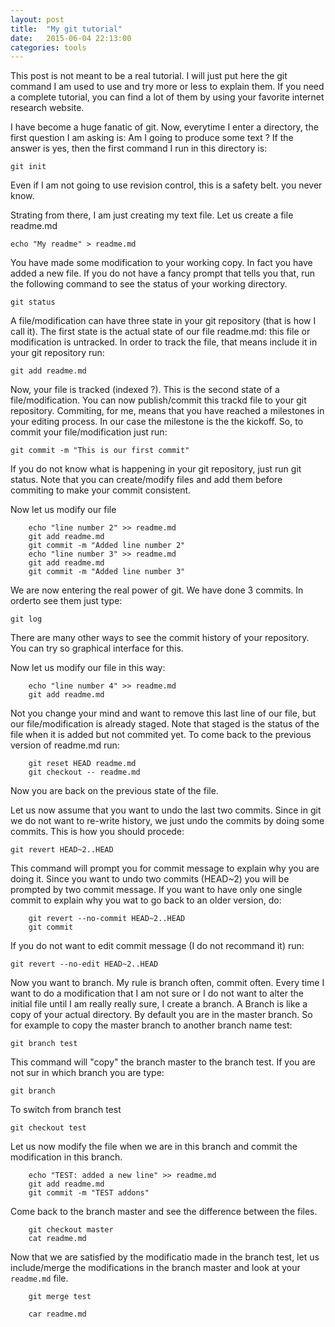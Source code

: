 ```yaml
---
layout: post
title:  "My git tutorial"
date:   2015-06-04 22:13:00
categories: tools
---
```


This post is not meant to be a real tutorial. I will just put here the git
command I am used to use and try more or less to explain them. If you need
a complete tutorial, you can find a lot of them by using your favorite internet
research website.

I have become a huge fanatic of git. Now, everytime I enter a directory, the
first question I am asking is: Am I going to produce some text ? If the answer
is yes, then the first command I run in this directory is:

```
git init
```

Even if I am not going to use revision control, this is a safety belt. you
never know.

Strating from there, I am just creating my text file. Let us create a file
readme.md

```
echo "My readme" > readme.md
```

You have made some modification to your working copy. In fact you have added
a new file. If you do not have a fancy prompt that tells you that, run the
following command to see the status of your working directory.

```
git status
```

A file/modification can have three state in your git repository (that is how
I call it). The first state is the actual state of our file readme.md: this
file or modification is untracked. In order to track the file, that means
include it in your git repository run:

```
git add readme.md
```

Now, your file is tracked (indexed ?). This is the second state of
a file/modification. You can now publish/commit this trackd file to your git
repository. Commiting, for me, means that you have reached a milestones in your
editing process. In our case the milestone is the the kickoff. So, to commit
your file/modification just run:

```
git commit -m "This is our first commit"
```

If you do not know what is happening in your git repository, just run git
status. Note that you can create/modify files and add them before commiting to
make your commit consistent.

Now let us modify our file

```
    echo "line number 2" >> readme.md
    git add readme.md
    git commit -m "Added line number 2"
    echo "line number 3" >> readme.md
    git add readme.md
    git commit -m "Added line number 3"
```

We are now entering the real power of git. We have done 3 commits. In orderto
see them just type:

```
git log
```

There are many other ways to see the commit history of your repository. You can
try so graphical interface for this.

Now let us modify our file in this way:

```
    echo "line number 4" >> readme.md
    git add readme.md
```

Not you change your mind and want to remove this last line of our file, but our
file/modification is already staged. Note that staged is the status of the file
when it is added but not commited yet. To come back to the previous version of
readme.md run:

```
    git reset HEAD readme.md
    git checkout -- readme.md
```

Now you are back on the previous state of the file.

Let us now assume that you want to undo the last two commits. Since in git we
do not want to re-write history, we just undo the commits by doing some
commits. This is how you should procede:

```
git revert HEAD~2..HEAD
```

This command will prompt you for commit message to explain why you are doing
it. Since you want to undo two commits (HEAD~2) you will be prompted by two
commit message. If you want to have only one single commit to explain why you
wat to go back to an older version, do:

```
    git revert --no-commit HEAD~2..HEAD
    git commit
```

If you do not want to edit commit message (I do not recommand it) run:

```
git revert --no-edit HEAD~2..HEAD
```

Now you want to branch. My rule is branch often, commit often. Every
time I want to do a modification that I am not sure or I do not want to alter
the initial file until I am really really sure, I create a branch. A Branch is
like a copy of your actual directory. By default you are in the master branch.
So for example to copy the master branch to another branch name test:

```
git branch test
```

This command will "copy" the branch master to the branch test. If you are not
sur in which branch you are type:

```
git branch
```

To switch from branch test

```
git checkout test
```

Let us now modify the file when we are in this branch and commit the
modification in this branch.

```
    echo "TEST: added a new line" >> readme.md
    git add readme.md
    git commit -m "TEST addons"
```

Come back to the branch master and see the difference between the files.

```
    git checkout master
    cat readme.md
```

Now that we are satisfied by the modificatio made in the branch test, let us
include/merge the modifications in the branch master and look at your
`readme.md` file.

```
    git merge test
```

```
    car readme.md
```

